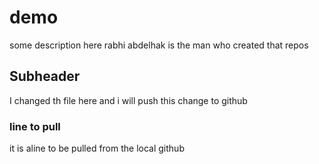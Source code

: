 # demo

some description here 
rabhi abdelhak is the man who created that repos


## Subheader

I changed th file here and i will push this change to github

### line to pull
it is aline to be pulled from the local github
